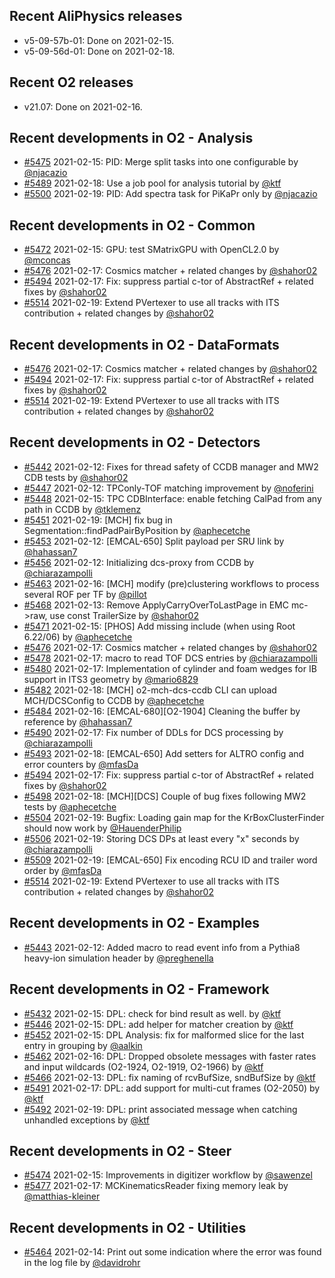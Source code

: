 ## Recent AliPhysics releases
- v5-09-57b-01: Done on 2021-02-15.
- v5-09-56d-01: Done on 2021-02-18.
## Recent O2 releases
- v21.07: Done on 2021-02-16.
## Recent developments in O2 - Analysis
- [#5475](https://github.com/AliceO2Group/AliceO2/pull/5475) 2021-02-15: PID: Merge split tasks into one configurable by [@njacazio](https://github.com/njacazio)
- [#5489](https://github.com/AliceO2Group/AliceO2/pull/5489) 2021-02-18: Use a job pool for analysis tutorial by [@ktf](https://github.com/ktf)
- [#5500](https://github.com/AliceO2Group/AliceO2/pull/5500) 2021-02-19: PID: Add spectra task for PiKaPr only by [@njacazio](https://github.com/njacazio)
## Recent developments in O2 - Common
- [#5472](https://github.com/AliceO2Group/AliceO2/pull/5472) 2021-02-15: GPU: test SMatrixGPU with OpenCL2.0 by [@mconcas](https://github.com/mconcas)
- [#5476](https://github.com/AliceO2Group/AliceO2/pull/5476) 2021-02-17: Cosmics matcher + related changes by [@shahor02](https://github.com/shahor02)
- [#5494](https://github.com/AliceO2Group/AliceO2/pull/5494) 2021-02-17: Fix: suppress partial c-tor of AbstractRef + related fixes by [@shahor02](https://github.com/shahor02)
- [#5514](https://github.com/AliceO2Group/AliceO2/pull/5514) 2021-02-19: Extend PVertexer to use all tracks with ITS contribution + related changes by [@shahor02](https://github.com/shahor02)
## Recent developments in O2 - DataFormats
- [#5476](https://github.com/AliceO2Group/AliceO2/pull/5476) 2021-02-17: Cosmics matcher + related changes by [@shahor02](https://github.com/shahor02)
- [#5494](https://github.com/AliceO2Group/AliceO2/pull/5494) 2021-02-17: Fix: suppress partial c-tor of AbstractRef + related fixes by [@shahor02](https://github.com/shahor02)
- [#5514](https://github.com/AliceO2Group/AliceO2/pull/5514) 2021-02-19: Extend PVertexer to use all tracks with ITS contribution + related changes by [@shahor02](https://github.com/shahor02)
## Recent developments in O2 - Detectors
- [#5442](https://github.com/AliceO2Group/AliceO2/pull/5442) 2021-02-12: Fixes for thread safety of CCDB manager and MW2 CDB tests by [@shahor02](https://github.com/shahor02)
- [#5447](https://github.com/AliceO2Group/AliceO2/pull/5447) 2021-02-12: TPConly-TOF matching improvement by [@noferini](https://github.com/noferini)
- [#5448](https://github.com/AliceO2Group/AliceO2/pull/5448) 2021-02-15: TPC CDBInterface: enable fetching CalPad from any path in CCDB by [@tklemenz](https://github.com/tklemenz)
- [#5451](https://github.com/AliceO2Group/AliceO2/pull/5451) 2021-02-19: [MCH] fix bug in Segmentation::findPadPairByPosition by [@aphecetche](https://github.com/aphecetche)
- [#5453](https://github.com/AliceO2Group/AliceO2/pull/5453) 2021-02-12: [EMCAL-650] Split payload per SRU link by [@hahassan7](https://github.com/hahassan7)
- [#5456](https://github.com/AliceO2Group/AliceO2/pull/5456) 2021-02-12: Initializing dcs-proxy from CCDB by [@chiarazampolli](https://github.com/chiarazampolli)
- [#5463](https://github.com/AliceO2Group/AliceO2/pull/5463) 2021-02-16: [MCH] modify (pre)clustering workflows to process several ROF per TF by [@pillot](https://github.com/pillot)
- [#5468](https://github.com/AliceO2Group/AliceO2/pull/5468) 2021-02-13: Remove ApplyCarryOverToLastPage in EMC mc->raw, use const TrailerSize by [@shahor02](https://github.com/shahor02)
- [#5471](https://github.com/AliceO2Group/AliceO2/pull/5471) 2021-02-15: [PHOS] Add missing include (when using Root 6.22/06) by [@aphecetche](https://github.com/aphecetche)
- [#5476](https://github.com/AliceO2Group/AliceO2/pull/5476) 2021-02-17: Cosmics matcher + related changes by [@shahor02](https://github.com/shahor02)
- [#5478](https://github.com/AliceO2Group/AliceO2/pull/5478) 2021-02-17: macro to read TOF DCS entries by [@chiarazampolli](https://github.com/chiarazampolli)
- [#5480](https://github.com/AliceO2Group/AliceO2/pull/5480) 2021-02-17: Implementation of cylinder and foam wedges for IB support in ITS3 geometry by [@mario6829](https://github.com/mario6829)
- [#5482](https://github.com/AliceO2Group/AliceO2/pull/5482) 2021-02-18: [MCH] o2-mch-dcs-ccdb CLI can upload MCH/DCSConfig to CCDB by [@aphecetche](https://github.com/aphecetche)
- [#5484](https://github.com/AliceO2Group/AliceO2/pull/5484) 2021-02-16: [EMCAL-680][O2-1904] Cleaning the buffer by reference by [@hahassan7](https://github.com/hahassan7)
- [#5490](https://github.com/AliceO2Group/AliceO2/pull/5490) 2021-02-17: Fix number of DDLs for DCS processing by [@chiarazampolli](https://github.com/chiarazampolli)
- [#5493](https://github.com/AliceO2Group/AliceO2/pull/5493) 2021-02-18: [EMCAL-650] Add setters for ALTRO config and error counters by [@mfasDa](https://github.com/mfasDa)
- [#5494](https://github.com/AliceO2Group/AliceO2/pull/5494) 2021-02-17: Fix: suppress partial c-tor of AbstractRef + related fixes by [@shahor02](https://github.com/shahor02)
- [#5498](https://github.com/AliceO2Group/AliceO2/pull/5498) 2021-02-18: [MCH][DCS] Couple of bug fixes following MW2 tests by [@aphecetche](https://github.com/aphecetche)
- [#5504](https://github.com/AliceO2Group/AliceO2/pull/5504) 2021-02-19: Bugfix: Loading gain map for the KrBoxClusterFinder should now work by [@HauenderPhilip](https://github.com/HauenderPhilip)
- [#5506](https://github.com/AliceO2Group/AliceO2/pull/5506) 2021-02-19: Storing DCS DPs at least every "x" seconds by [@chiarazampolli](https://github.com/chiarazampolli)
- [#5509](https://github.com/AliceO2Group/AliceO2/pull/5509) 2021-02-19: [EMCAL-650] Fix encoding RCU ID and trailer word order by [@mfasDa](https://github.com/mfasDa)
- [#5514](https://github.com/AliceO2Group/AliceO2/pull/5514) 2021-02-19: Extend PVertexer to use all tracks with ITS contribution + related changes by [@shahor02](https://github.com/shahor02)
## Recent developments in O2 - Examples
- [#5443](https://github.com/AliceO2Group/AliceO2/pull/5443) 2021-02-12: Added macro to read event info from a Pythia8 heavy-ion simulation header by [@preghenella](https://github.com/preghenella)
## Recent developments in O2 - Framework
- [#5432](https://github.com/AliceO2Group/AliceO2/pull/5432) 2021-02-15: DPL: check for bind result as well. by [@ktf](https://github.com/ktf)
- [#5446](https://github.com/AliceO2Group/AliceO2/pull/5446) 2021-02-15: DPL: add helper for matcher creation by [@ktf](https://github.com/ktf)
- [#5452](https://github.com/AliceO2Group/AliceO2/pull/5452) 2021-02-15: DPL Analysis: fix for malformed slice for the last entry in grouping by [@aalkin](https://github.com/aalkin)
- [#5462](https://github.com/AliceO2Group/AliceO2/pull/5462) 2021-02-16: DPL: Dropped obsolete messages with faster rates and input wildcards (O2-1924, O2-1919, O2-1966) by [@ktf](https://github.com/ktf)
- [#5466](https://github.com/AliceO2Group/AliceO2/pull/5466) 2021-02-13: DPL: fix naming of rcvBufSize, sndBufSize by [@ktf](https://github.com/ktf)
- [#5491](https://github.com/AliceO2Group/AliceO2/pull/5491) 2021-02-17: DPL: add support for multi-cut frames (O2-2050) by [@ktf](https://github.com/ktf)
- [#5492](https://github.com/AliceO2Group/AliceO2/pull/5492) 2021-02-19: DPL: print associated message when catching unhandled exceptions by [@ktf](https://github.com/ktf)
## Recent developments in O2 - Steer
- [#5474](https://github.com/AliceO2Group/AliceO2/pull/5474) 2021-02-15: Improvements in digitizer workflow by [@sawenzel](https://github.com/sawenzel)
- [#5477](https://github.com/AliceO2Group/AliceO2/pull/5477) 2021-02-17: MCKinematicsReader fixing memory leak by [@matthias-kleiner](https://github.com/matthias-kleiner)
## Recent developments in O2 - Utilities
- [#5464](https://github.com/AliceO2Group/AliceO2/pull/5464) 2021-02-14: Print out some indication where the error was found in the log file by [@davidrohr](https://github.com/davidrohr)
